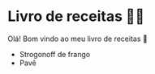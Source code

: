 # Livro de receitas :man_cook:

Olá! Bom vindo ao meu livro de receitas :wave:

- Strogonoff de frango
- Pavê